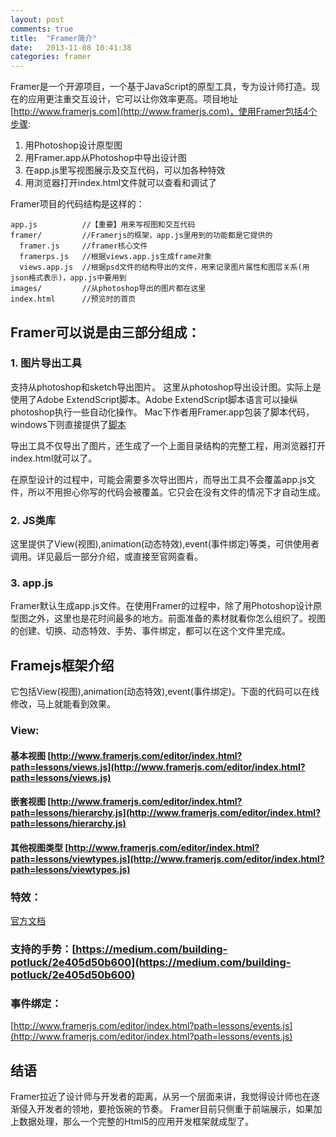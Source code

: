 ```yaml
---
layout: post
comments: true
title:  "Framer简介"
date:   2013-11-08 10:41:38
categories: framer
---
```

Framer是一个开源项目，一个基于JavaScript的原型工具，专为设计师打造。现在的应用更注重交互设计，它可以让你效率更高。项目地址[http://www.framerjs.com](http://www.framerjs.com)，使用Framer包括4个步骤:

1. 用Photoshop设计原型图
2. 用Framer.app从Photoshop中导出设计图
3. 在app.js里写视图展示及交互代码，可以加各种特效
4. 用浏览器打开index.html文件就可以查看和调试了
<!--more-->

Framer项目的代码结构是这样的：

    app.js          //【重要】用来写视图和交互代码
    framer/         //Framerjs的框架，app.js里用到的功能都是它提供的
      framer.js     //framer核心文件
      framerps.js   //根据views.app.js生成frame对象
      views.app.js  //根据psd文件的结构导出的文件，用来记录图片属性和图层关系(用json格式表示)，app.js中要用到
    images/         //从photoshop导出的图片都在这里
    index.html      //预览时的首页

## Framer可以说是由三部分组成：

### 1. 图片导出工具

支持从photoshop和sketch导出图片。
这里从photoshop导出设计图。实际上是使用了Adobe ExtendScript脚本。Adobe ExtendScript脚本语言可以操纵photoshop执行一些自动化操作。
Mac下作者用Framer.app包装了脚本代码，windows下则直接提供了[脚本](http://www.framerjs.com/static/downloads/FramerPS.jsx.zip)

导出工具不仅导出了图片，还生成了一个上面目录结构的完整工程，用浏览器打开index.html就可以了。

在原型设计的过程中，可能会需要多次导出图片，而导出工具不会覆盖app.js文件，所以不用担心你写的代码会被覆盖。它只会在没有文件的情况下才自动生成。

### 2. JS类库

这里提供了View(视图),animation(动态特效),event(事件绑定)等类，可供使用者调用。详见最后一部分介绍，或直接至官网查看。

### 3. app.js

Framer默认生成app.js文件。在使用Framer的过程中，除了用Photoshop设计原型图之外，这里也是花时间最多的地方。前面准备的素材就看你怎么组织了。视图的创建、切换、动态特效、手势、事件绑定，都可以在这个文件里完成。</p>

## Framejs框架介绍

它包括View(视图),animation(动态特效),event(事件绑定)。下面的代码可以在线修改，马上就能看到效果。

### View:

#### 基本视图 [http://www.framerjs.com/editor/index.html?path=lessons/views.js](http://www.framerjs.com/editor/index.html?path=lessons/views.js)

#### 嵌套视图 [http://www.framerjs.com/editor/index.html?path=lessons/hierarchy.js](http://www.framerjs.com/editor/index.html?path=lessons/hierarchy.js)

#### 其他视图类型 [http://www.framerjs.com/editor/index.html?path=lessons/viewtypes.js](http://www.framerjs.com/editor/index.html?path=lessons/viewtypes.js)

### 特效：

[官方文档](http://www.framerjs.com/editor/index.html?path=lessons/animation.js)

### 支持的手势：[https://medium.com/building-potluck/2e405d50b600](https://medium.com/building-potluck/2e405d50b600)

### 事件绑定：

[http://www.framerjs.com/editor/index.html?path=lessons/events.js](http://www.framerjs.com/editor/index.html?path=lessons/events.js)

## 结语

Framer拉近了设计师与开发者的距离，从另一个层面来讲，我觉得设计师也在逐渐侵入开发者的领地，要抢饭碗的节奏。
Framer目前只侧重于前端展示，如果加上数据处理，那么一个完整的Html5的应用开发框架就成型了。
